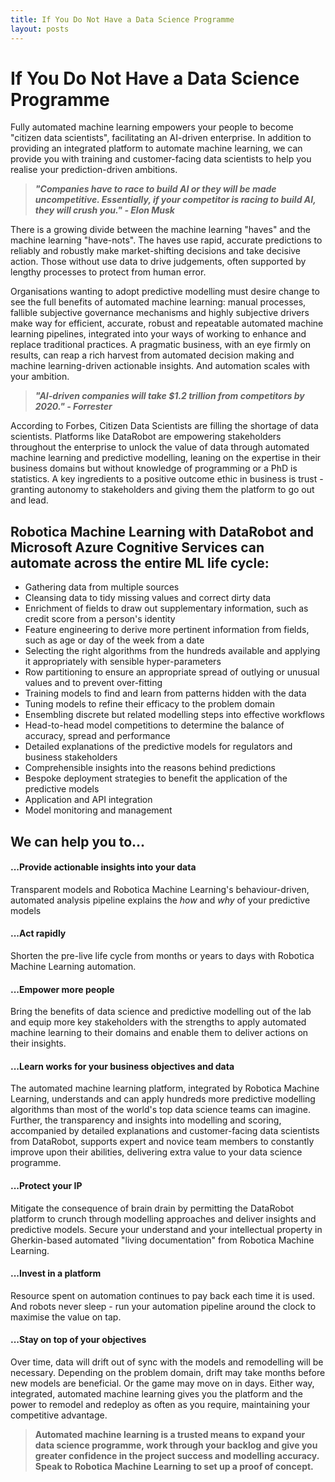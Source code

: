 ```yaml
---
title: If You Do Not Have a Data Science Programme
layout: posts
---
```


# If You Do Not Have a Data Science Programme


Fully automated machine learning empowers your people to become "citizen data scientists", facilitating an AI-driven enterprise.  In addition to providing an integrated platform to automate machine learning, we can provide you with training and customer-facing data scientists to help you realise your prediction-driven ambitions.

>**_"Companies have to race to build AI or they will be made uncompetitive. Essentially, if your competitor is racing to build AI, they will crush you." - Elon Musk_**

There is a growing divide between the machine learning "haves" and the machine learning "have-nots".  The haves use rapid, accurate predictions to reliably and robustly make market-shifting decisions and take decisive action.  Those without use data to drive judgements, often supported by lengthy processes to protect from human error.


Organisations wanting to adopt predictive modelling must desire change to see the full benefits of automated machine learning: manual processes, fallible subjective governance mechanisms and highly subjective drivers make way for efficient, accurate, robust and repeatable automated machine learning pipelines, integrated into your ways of working to enhance and replace traditional practices.
A pragmatic business, with an eye firmly on results, can reap a rich harvest from automated decision making and machine learning-driven actionable insights.  And automation scales with your ambition.


>**_"AI-driven companies will take $1.2 trillion from competitors by 2020." - Forrester_**


According to Forbes, Citizen Data Scientists are filling the shortage of data scientists.  Platforms like DataRobot are empowering stakeholders throughout the enterprise to unlock the value of data through automated machine learning and predictive modelling, leaning on the expertise in their business domains but without knowledge of programming or a PhD is statistics.  A key ingredients to a positive outcome ethic in business is trust - granting autonomy to stakeholders and giving them the platform to go out and lead.

## Robotica Machine Learning with DataRobot and Microsoft Azure Cognitive Services can automate across the entire ML life cycle:
+ Gathering data from multiple sources
+ Cleansing data to tidy missing values and correct dirty data
+ Enrichment of fields to draw out supplementary information, such as credit score from a person's identity
+ Feature engineering to derive more pertinent information from fields, such as age or day of the week from a date
+ Selecting the right algorithms from the hundreds available and applying it appropriately with sensible hyper-parameters
+ Row partitioning to ensure an appropriate spread of outlying or unusual values and to prevent over-fitting
+ Training models to find and learn from patterns hidden with the data
+ Tuning models to refine their efficacy to the problem domain
+ Ensembling discrete but related modelling steps into effective workflows
+ Head-to-head model competitions to determine the balance of accuracy, spread and performance
+ Detailed explanations of the predictive models for regulators and business stakeholders
+ Comprehensible insights into the reasons behind predictions
+ Bespoke deployment strategies to benefit the application of the predictive models
+ Application and API integration
+ Model monitoring and management


## We can help you to...

#### ...Provide actionable insights into your data
Transparent models and Robotica Machine Learning's behaviour-driven, automated analysis pipeline explains the _how_ and _why_ of your predictive models

#### ...Act rapidly
Shorten the pre-live life cycle from months or years to days with Robotica Machine Learning automation.

#### ...Empower more people
Bring the benefits of data science and predictive modelling out of the lab and equip more key stakeholders with the strengths to apply automated machine learning to their domains and enable them to deliver actions on their insights.

#### ...Learn works for your business objectives and data
The automated machine learning platform, integrated by Robotica Machine Learning, understands and can apply hundreds more predictive modelling algorithms than most of the world's top data science teams can imagine.  Further, the transparency and insights into modelling and scoring, accompanied by detailed explanations and customer-facing data scientists from DataRobot, supports expert and novice team members to constantly improve upon their abilities, delivering extra value to your data science programme.

#### ...Protect your IP
Mitigate the consequence of brain drain by permitting the DataRobot platform to crunch through modelling approaches and deliver insights and predictive models.  Secure your understand and your intellectual property in Gherkin-based automated "living documentation" from Robotica Machine Learning.

#### ...Invest in a platform
Resource spent on automation continues to pay back each time it is used. And robots never sleep - run your automation pipeline around the clock to maximise the value on tap.

#### ...Stay on top of your objectives
Over time, data will drift out of sync with the models and remodelling will be necessary.  Depending on the problem domain, drift may take months before new models are beneficial.  Or the game may move on in days.  Either way, integrated, automated machine learning gives you the platform and the power to remodel and redeploy as often as you require, maintaining your competitive advantage.


>**Automated machine learning is a trusted means to expand your data science programme, work through your backlog and give you greater confidence in the project success and modelling accuracy.  Speak to Robotica Machine Learning to set up a proof of concept.**
